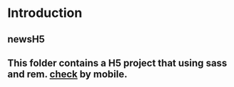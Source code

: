Introduction
===
## newsH5
This folder contains a **H5** project that using **sass** and **rem**.
[check](http://hujienan.github.io/web-demo/newsH5/newsH5.html) by mobile.
---
